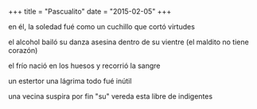 +++
title = "Pascualito"
date = "2015-02-05"
+++

en él, la soledad
fué como un cuchillo 
que cortó virtudes

el alcohol
bailó su danza asesina
dentro de su vientre
      (el maldito no tiene corazón)

el frío nació 
en los huesos
y recorrió la sangre

un estertor
una lágrima
todo fué inútil

una vecina suspira
por fin "su" vereda
esta libre de indigentes